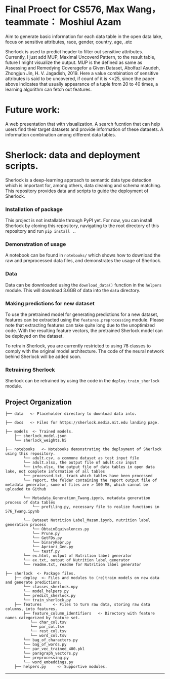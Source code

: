 # Final Proect for CS576, Max Wang， teammate： Moshiul Azam
Aim to generate basic information for each data table in the open data lake, focus on sensitive attributes, race, gender, country, age, .etc

Sherlock is used to predict header to filter out sensitive attributes. Currently, I just add MUP, Maximal Uncoverd Pattern, to the result table, future I might visualize the output. MUP is the defined as same as Assessing and Remedying Coveragefor a Given Dataset, Abolfazl Asudeh, Zhongjun Jin, H. V. Jagadish, 2019.
Here a value combination of sensitive attributes is said to be uncovered, if count of it is <=25, since the paper above indicates that usually appearance of a tuple from 20 to 40 times, a learning algorithm can fetch out features.

# Future work:
A web presentation that with visualization.
A search fucntion that can help users find their target datasets and provide information of these datasets.
A information combination among different data tables.

# Sherlock: data and deployment scripts.

Sherlock is a deep-learning approach to semantic data type detection which is important for, among others, data cleaning and schema matching. This repository provides data and scripts to guide the deployment of Sherlock.


### Installation of package
This project is not installable through PyPI yet. For now, you can install Sherlock by cloning this repository, navigating to the root directory of this repository and run `pip install .`.


### Demonstration of usage
A notebook can be found in `notebooks/` which shows how to download the raw and preprocessed data files, and demonstrates the usage of Sherlock.


### Data
Data can be downloaded using the `download_data()` function in the `helpers` module.
This will download 3.6GB of data into the `data` directory.


### Making predictions for new dataset
To use the pretrained model for generating predictions for a new dataset, features can be extracted using the `features.preprocessing` module. Please note that extracting features can take quite long due to the unoptimized code.
With the resulting feature vectors, the pretrained Sherlock model can be deployed on the dataset.

To retrain Sherlock, you are currently restricted to using 78 classes to comply with the original model architecture. The code of the neural network behind Sherlock will be added soon.


### Retraining Sherlock
Sherlock can be retrained by using the code in the `deploy.train_sherlock` module.



## Project Organization
    ├── data   <- Placeholder directory to download data into.

    ├── docs   <- Files for https://sherlock.media.mit.edu landing page.

    ├── models  <- Trained models.
        ├── sherlock_model.json
        └── sherlock_weights.h5

    ├── notebooks   <- Notebooks demonstrating the deployment of Sherlock using this repository.
            └── adult.csv, a commone dataset as test input file
            └── adult.xlsx, the output file of adult.csv input
            └── info.xlsx, the output file of data tables in open data lake, not complete information of all tables
            └── processed.txt, track which tables have been processed
            └── report, the folder containing the report output file of metadata generator, some of files are > 100 MB, which cannot be uploaded to Github
            
            └── Metadata_Generation_Twang.ipynb, metadata generation process of data tables
                └── profiling.py, necessary file to realize functions in 576_Twang.ipynb
            
            └── Dataset Nutrition Label_Mazam.ipynb, nutrition label generation process
                └── ObtainEquivalences.py
                └── Prune.py
                └── GetFDs.py
                └── binaryRepr.py
                └── Apriori_Gen.py
                └── testf.py
            └── ex.html, output of Nutrition label generator 
            └── ex.txt, output of Nutrition label generator
            └── readme.txt, readme for Nutrition label generator

    ├── sherlock  <- Package files.
        ├── deploy  <- Files and modules to (re)train models on new data and generate predictions.
            └── classes_sherlock.npy
            └── model_helpers.py
            └── predict_sherlock.py
            └── train_sherlock.py
        ├── features     <- Files to turn raw data, storing raw data columns, into features.
            ├── feature_column_identifiers   <- Directory with feature names categorized by feature set.
               └── char_col.tsv
               └── par_col.tsv
               └── rest_col.tsv
               └── word_col.tsv
            └── bag_of_characters.py
            └── bag_of_words.py
            └── par_vec_trained_400.pkl
            └── paragraph_vectors.py
            └── preprocessing.py
            └── word_embeddings.py
        ├── helpers.py     <- Supportive modules.

------------
